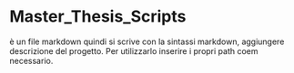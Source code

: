 # Master_Thesis_Scripts
è un file markdown quindi si scrive con la sintassi markdown, aggiungere descrizione del progetto. Per utilizzarlo inserire i propri path coem necessario.
